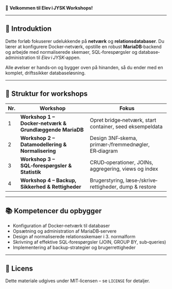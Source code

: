 👋 **Velkommen til Elev i JYSK Workshops!**

---

## 🌟 Introduktion

Dette forløb fokuserer udelukkende på **netværk** og **relationsdatabaser**. Du lærer at konfigurere Docker‑netværk, opstille en robust **MariaDB**‑backend og arbejde med normaliserede skemaer, SQL‑forespørgsler og database­administration til *Elev i JYSK*‑appen.

Alle øvelser er hands‑on og bygger oven på hinanden, så du ender med en komplet, driftssikker database­løsning.

---

## 📆 Struktur for workshops

| Nr. | Workshop                                                 | Fokus                                                    |
| --- | -------------------------------------------------------- | -------------------------------------------------------- |
| 1   | **Workshop 1 – Docker‑netværk & Grund­læggende MariaDB** | Opret bridge‑netværk, start container, seed eksempeldata |
| 2   | **Workshop 2 – Datamodellering & Normalisering**         | Design 3NF‑skema, primær‑/fremmednøgler, ER‑diagram      |
| 3   | **Workshop 3 – SQL‑forespørgsler & Statistik**           | CRUD‑operationer, JOINs, aggregering, views og index     |
| 4   | **Workshop 4 – Backup, Sikkerhed & Rettigheder**         | Brugerstyring, læse‑/skrive­rettigheder, dump & restore  |

---

## 📚 Kompetencer du opbygger

* Konfiguration af Docker‑netværk til databaser
* Opsætning og administration af MariaDB‑servere
* Design af normaliserede relationsskemaer i 3. normalform
* Skrivning af effektive SQL‑forespørgsler (JOIN, GROUP BY, sub‑queries)
* Implementering af backup‑strategier og brugerrettigheder

---

## 📜 Licens

Dette materiale udgives under MIT‑licensen – se `LICENSE` for detaljer.
